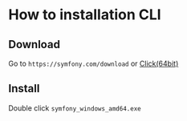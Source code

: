 # How to installation CLI

## Download

Go to `https://symfony.com/download` or <a href="https://github.com/symfony/cli/releases/download/v4.12.8/symfony_windows_amd64.exe">Click(64bit)</a>

## Install

Double click `symfony_windows_amd64.exe`